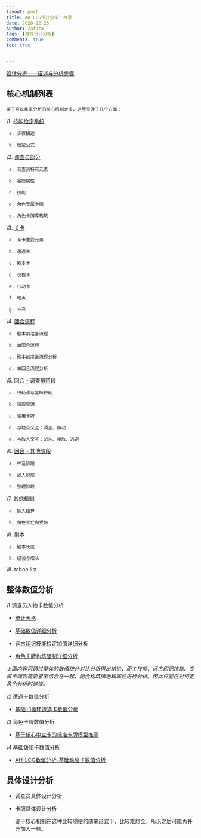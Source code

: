 ```yaml
---
layout: post
title: AH LCG设计分析：目录
date: 2020-12-25
Author: Zafara
tags: [游戏设计分析]
comments: true
toc: true


---
```


[设计分析——描述与分析步骤](https://zafara-zd.github.io/blog/AH-LCG%E8%AE%BE%E8%AE%A1%E5%88%86%E6%9E%90-%E6%8F%8F%E8%BF%B0%E4%B8%8E%E5%88%86%E6%9E%90%E6%AD%A5%E9%AA%A4/)

## 核心机制列表

    鉴于可以拿来分析的核心机制太多，这里专注于几个方面：

   \1. [技能检定系统](https://zafara-zd.github.io/blog/AH-LCG%E6%A0%B8%E5%BF%83%E6%9C%BA%E5%88%B6%E5%88%86%E6%9E%90-%E6%8A%80%E8%83%BD%E6%A3%80%E5%AE%9A%E7%B3%BB%E7%BB%9F/)
   
     a. 步骤描述
    
     b. 检定公式

   \2. [调查员部分](https://zafara-zd.github.io/blog/AH-LCG%E6%A0%B8%E5%BF%83%E6%9C%BA%E5%88%B6%E5%88%86%E6%9E%90-%E8%B0%83%E6%9F%A5%E5%91%98%E9%83%A8%E5%88%86/)

     a. 调查员特有元素
    
     b. 基础属性
    
     c. 技能
    
     d. 角色专属卡牌
    
     e. 角色卡牌库构筑

   \3. [关卡](https://zafara-zd.github.io/blog/AH-LCG%E6%A0%B8%E5%BF%83%E6%9C%BA%E5%88%B6%E5%88%86%E6%9E%90-%E5%85%B3%E5%8D%A1%E9%83%A8%E5%88%86/)

     a. 关卡重要元素
    
     b. 遭遇卡
    
     c. 剧本卡
    
     d. 议程卡
    
     e. 行动卡
     
     f. 地点
     
     g. 补充

   \4. [回合流程](https://zafara-zd.github.io/blog/AH-LCG%E6%A0%B8%E5%BF%83%E6%9C%BA%E5%88%B6%E5%88%86%E6%9E%90-%E5%9B%9E%E5%90%88%E6%B5%81%E7%A8%8B/)
   
     a. 剧本前准备流程
    
     b. 单回合流程
    
     c. 剧本前准备流程分析
    
     d. 单回合流程分析
     
   \5. [回合 - 调查员阶段](https://zafara-zd.github.io/blog/AH-LCG%E6%A0%B8%E5%BF%83%E6%9C%BA%E5%88%B6%E5%88%86%E6%9E%90-%E5%9B%9E%E5%90%88-%E8%B0%83%E6%9F%A5%E5%91%98%E9%98%B6%E6%AE%B5/)

     a. 行动点与基础行动
    
     b. 获取资源
    
     c. 使用卡牌
    
     d. 与地点交互：调查、移动
    
     e. 与敌人交互：战斗、接敌、逃避

   \6. [回合 - 其他阶段](https://zafara-zd.github.io/blog/AH-LCG%E6%A0%B8%E5%BF%83%E6%9C%BA%E5%88%B6%E5%88%86%E6%9E%90-%E5%9B%9E%E5%90%88-%E5%85%B6%E4%BB%96%E9%98%B6%E6%AE%B5/)
    
     a. 神话阶段
    
     b. 敌人阶段
    
     c. 整理阶段

   \7. [其他机制](https://zafara-zd.github.io/blog/AH-LCG%E6%A0%B8%E5%BF%83%E6%9C%BA%E5%88%B6%E5%88%86%E6%9E%90-%E5%85%B6%E4%BB%96%E6%9C%BA%E5%88%B6/)
    
     a. 插入结算
    
     b. 角色死亡和受伤
     
   \8. 剧本

     a. 剧本长度
    
     b. 经验与成长

   \8. taboo list
   
## 整体数值分析

\1 调查员人物卡数值分析
   
- [统计表格](https://zafara-zd.github.io/blog/AH-LCG%E6%95%B4%E4%BD%93%E6%95%B0%E5%80%BC%E5%88%86%E6%9E%90-%E8%B0%83%E6%9F%A5%E5%91%98%E4%BA%BA%E7%89%A9%E5%8D%A1%E5%88%86%E6%9E%90%E6%95%B0%E5%80%BC%E5%88%97%E8%A1%A8/)

- [基础数值详细分析](https://zafara-zd.github.io/blog/AH-LCG%E6%95%B4%E4%BD%93%E6%95%B0%E5%80%BC%E5%88%86%E6%9E%90-%E8%B0%83%E6%9F%A5%E5%91%98%E5%9F%BA%E7%A1%80%E6%95%B0%E5%80%BC%E8%AF%A6%E7%BB%86%E5%88%86%E6%9E%90/)

- [远古印记技能检定加值详细分析](https://zafara-zd.github.io/blog/AH-LCG%E6%95%B4%E4%BD%93%E6%95%B0%E5%80%BC%E5%88%86%E6%9E%90-%E8%BF%9C%E5%8F%A4%E5%8D%B0%E8%AE%B0%E6%8A%80%E8%83%BD%E6%A3%80%E5%AE%9A%E5%8A%A0%E5%80%BC%E8%AF%A6%E7%BB%86%E5%88%86%E6%9E%90/)

- [角色卡牌构筑限制详细分析](https://zafara-zd.github.io/blog/AH-LCG%E6%95%B4%E4%BD%93%E6%95%B0%E5%80%BC%E5%88%86%E6%9E%90-%E8%A7%92%E8%89%B2%E5%8D%A1%E7%89%8C%E6%9E%84%E7%AD%91%E9%99%90%E5%88%B6%E8%AF%A6%E7%BB%86%E5%88%86%E6%9E%90/)

*上面内容可通过整体的数值统计对比分析得出结论，而主技能、远古印记技能、专属卡牌则需要紧密结合在一起，配合构筑牌池和属性进行分析。因此只能在对特定角色分析时详谈。*

\2 遭遇卡数值分析
   
- [基础+1循环遭遇卡数值分析](https://zafara-zd.github.io/blog/AH-LCG%E6%95%B4%E4%BD%93%E6%95%B0%E5%80%BC%E5%88%86%E6%9E%90-%E9%81%AD%E9%81%87%E5%8D%A1/#%E6%8A%97%E6%89%93%E5%87%BB%E8%83%BD%E5%8A%9B%E7%BB%9F%E8%AE%A1)

\3 角色卡牌数值分析

- [基于核心中立卡的标准卡牌模型推测](https://zafara-zd.github.io/blog/AH-LCG%E6%95%B4%E4%BD%93%E6%95%B0%E5%80%BC%E5%88%86%E6%9E%90-%E5%9F%BA%E4%BA%8E%E6%A0%B8%E5%BF%83%E4%B8%AD%E7%AB%8B%E5%8D%A1%E7%9A%84%E6%A0%87%E5%87%86%E5%8D%A1%E7%89%8C%E6%A8%A1%E5%9E%8B%E6%8E%A8%E6%B5%8B/)

\4 基础缺陷卡数值分析

- [AH-LCG数值分析-基础缺陷卡数值分析](https://zafara-zd.github.io/blog/AH-LCG%E6%95%B0%E5%80%BC%E5%88%86%E6%9E%90-%E5%9F%BA%E7%A1%80%E7%BC%BA%E9%99%B7%E5%8D%A1%E6%95%B0%E5%80%BC%E5%88%86%E6%9E%90/)

## 具体设计分析

- 调查员具体设计分析

- 卡牌具体设计分析

  鉴于核心机制在这种比较随便的随笔形式下，比较难想全，所以之后可能再补充加入一些。 
